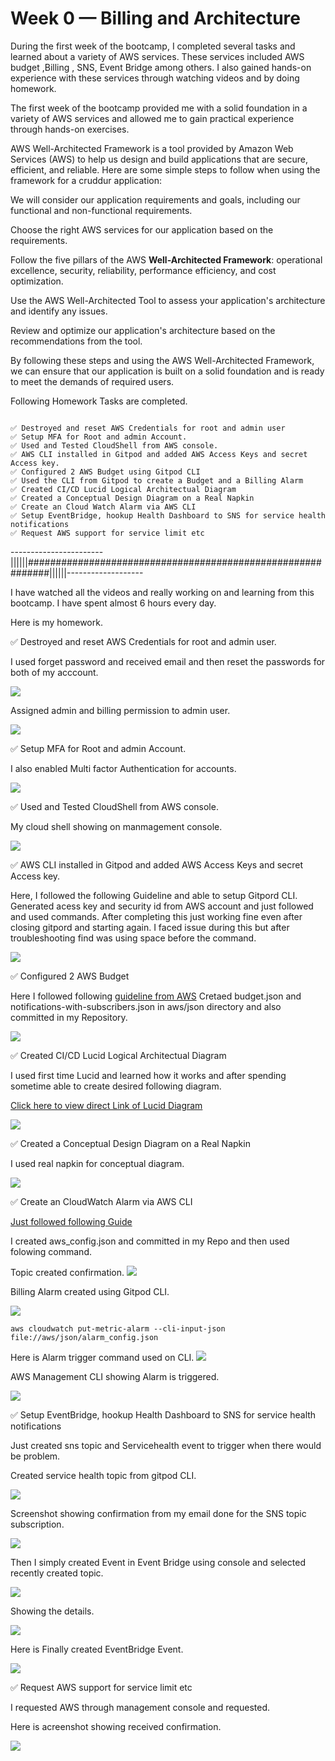 # Week 0 — Billing and Architecture



During the first week of the bootcamp, I completed several tasks and learned about a variety of AWS services. These services included AWS budget ,Billing , SNS, Event Bridge among others. I also gained hands-on experience with these services through watching videos and by doing homework.

The first week of the  bootcamp provided me with a solid foundation in a variety of AWS services and allowed me to gain practical experience  through hands-on exercises.

AWS Well-Architected Framework is a tool provided by Amazon Web Services (AWS) to help us design and build applications that are secure, efficient, and reliable. Here are some simple steps to follow when using the framework for a cruddur application:

We will consider our application requirements and goals, including our functional and non-functional requirements.

Choose the right AWS services for our application based on the requirements.

Follow the five pillars of the AWS **Well-Architected Framework**: operational excellence, security, reliability, performance efficiency, and cost optimization.

Use the AWS Well-Architected Tool to assess your application's architecture and identify any issues.

Review and optimize our application's architecture based on the recommendations from the tool.

By following these steps and using the AWS Well-Architected Framework, we can ensure that our application is built on a solid foundation and is ready to meet the demands of required users.


Following Homework Tasks are completed.


```

✅ Destroyed and reset AWS Credentials for root and admin user 
✅ Setup MFA for Root and admin Account.
✅ Used and Tested CloudShell from AWS console.
✅ AWS CLI installed in Gitpod and added AWS Access Keys and secret Access key.
✅ Configured 2 AWS Budget using Gitpod CLI 
✅ Used the CLI from Gitpod to create a Budget and a Billing Alarm
✅ Created CI/CD Lucid Logical Architectual Diagram
✅ Created a Conceptual Design Diagram on a Real Napkin
✅ Create an Cloud Watch Alarm via AWS CLI
✅ Setup EventBridge, hookup Health Dashboard to SNS for service health notifications
✅ Request AWS support for service limit etc
```
-----------------------||||||############################################################||||||-------------------

I have watched all the videos and really working on and learning from this bootcamp. I have spent almost 6 hours every day. 

Here is my homework.

✅ Destroyed and reset AWS Credentials for root and admin user.

I used forget password and received email and then reset the passwords for both of my acccount.


 ![](assets/Reset%20password%20.png)

 
  Assigned admin and billing permission to admin user.
  

 ![](assets/User%20permission%20attached%20.png)


✅ Setup MFA for Root and admin Account.

I also enabled Multi factor Authentication for accounts.

 ![](assets/User%20%20MFA%20enabled%20.png)




✅ Used and Tested CloudShell from AWS console.

My cloud shell showing on manmagement console.

 ![](assets/Cloud%20Shell%20.png)



✅ AWS CLI installed in Gitpod and added AWS Access Keys and secret Access key.

Here, I followed the following Guideline and able to setup Gitpord CLI. Generated acess key and security id from AWS account and just followed and used commands. After completing this just working fine even after closing gitpord and starting again. I faced issue during this but after troubleshooting find was using space before the command.  

 ![](assets/Gitpod%20CLI%20.png)




✅ Configured 2 AWS Budget

Here I followed following [guideline from AWS](https://docs.aws.amazon.com/cli/latest/reference/budgets/create-budget.html#examples)
Cretaed budget.json and notifications-with-subscribers.json in aws/json directory and also committed in my Repository.


 ![](assets/AWS%20Budget%20%20Screen%20shot.png)




✅ Created CI/CD Lucid Logical Architectual Diagram

I used first time Lucid and learned how it works and after spending sometime able to create desired following diagram.

[Click here to view direct Link of Lucid Diagram](https://lucid.app/lucidchart/e2f6c077-0638-4498-8379-7b0e02605ba9/edit?viewport_loc=131%2C-138%2C2241%2C1185%2C0_0&invitationId=inv_b1356024-5eb9-4baa-ba08-a1f422e12cb5)

![](assets/Lucid%20Logical%20Architectual%20Diagram.png)



✅ Created a Conceptual Design Diagram on a Real Napkin

I used real napkin for conceptual diagram.

![](assets/Conceptual%20Design-%20Napkin%20Diagram.png)


✅ Create an CloudWatch Alarm via AWS CLI

[Just followed following Guide](https://aws.amazon.com/premiumsupport/knowledge-center/cloudwatch-estimatedcharges-alarm/)

I created aws_config.json and committed in my Repo and then used folowing command.

Topic created confirmation.
![](assets/Billing%20Alarm%20Topic%20SNS.png)

Billing Alarm created using Gitpod CLI.

![](assets/Billing%20Alarm%20using%20CLI.png)


<pre><code>aws cloudwatch put-metric-alarm --cli-input-json file://aws/json/alarm_config.json
</code></pre>

Here is Alarm trigger command used on CLI.
![](assets/CLI%20command%20run%20to%20create%20watcCloud%20Alarm%20.png)

AWS Management CLI showing Alarm is triggered.

![](assets/Cloud%20Watch%20Alarm%20created-%20Evidence.png)



✅ Setup EventBridge, hookup Health Dashboard to SNS for service health notifications

Just created sns topic and Servicehealth event to trigger when there would be problem. 

Created service health topic from gitpod CLI.

![](assets/SNS%20topic%20service%20health%20using%20CLI.png)

Screenshot showing confirmation from my email done for the SNS topic subscription.

![](assets/Service%20health%20sns%20topic%20uisng%20CLI.png)

Then I simply created Event in Event Bridge using console and selected recently created topic.

![](assets/Even%20Bridge%20screenshot%201.png)

Showing the details.

![](assets/Event%20Bridge%20screnshot%202.png)


Here is Finally created EventBridge Event.

![](assets/Final%20Event%20Created.png)



✅ Request AWS support for service limit etc

I requested AWS through management console and requested.

Here is acreenshot showing received confirmation.

![](assets/Email%20received%20from%20AWS%20support.png)
